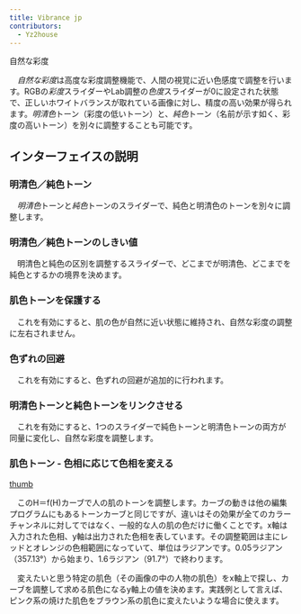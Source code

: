 ```yaml
---
title: Vibrance jp
contributors:
  - Yz2house
---
```


<div class="pagetitle">

自然な彩度

</div>

　*自然な彩度*は高度な彩度調整機能で、人間の視覚に近い色感度で調整を行います。RGBの*彩度*スライダーやLab調整の*色度*スライダーが0に設定された状態で、正しいホワイトバランスが取れている画像に対し、精度の高い効果が得られます。*明清色*トーン（彩度の低いトーン）と、*純色*トーン（名前が示す如く、彩度の高いトーン）を別々に調整することも可能です。

## インターフェイスの説明

### 明清色／純色トーン

　*明清色*トーンと*純色*トーンのスライダーで、純色と明清色のトーンを別々に調整します。

### 明清色／純色トーンのしきい値

　明清色と純色の区別を調整するスライダーで、どこまでが明清色、どこまでを純色とするかの境界を決めます。

### 肌色トーンを保護する

　これを有効にすると、肌の色が自然に近い状態に維持され、自然な彩度の調整に左右されません。

### 色ずれの回避

　これを有効にすると、色ずれの回避が追加的に行われます。

### 明清色トーンと純色トーンをリンクさせる

　これを有効にすると、1つのスライダーで純色トーンと明清色トーンの両方が同量に変化し、自然な彩度を調整します。

### 肌色トーン - 色相に応じて色相を変える

[thumb](image:Vibrance_hh.jpg.md)

　このH＝f(H)カーブで人の肌のトーンを調整します。カーブの動きは他の編集プログラムにもあるトーンカーブと同じですが、違いはその効果が全てのカラーチャンネルに対してではなく、一般的な人の肌の色だけに働くことです。x軸は入力された色相、y軸は出力された色相を表しています。その調整範囲は主にレッドとオレンジの色相範囲になっていて、単位はラジアンです。0.05ラジアン（357.13°）から始まり、1.6ラジアン（91.7°）で終わります。

　変えたいと思う特定の肌色（その画像の中の人物の肌色）をx軸上で探し、カーブを調整して求める肌色になるy軸上の値を決めます。実践例として言えば、ピンク系の焼けた肌色をブラウン系の肌色に変えたいような場合に使えます。
